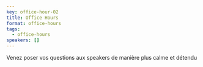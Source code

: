 ```yaml
---
key: office-hour-02
title: Office Hours
format: office-hours
tags:
  - office-hours
speakers: []
---
```

Venez poser vos questions aux speakers de manière plus calme et détendu